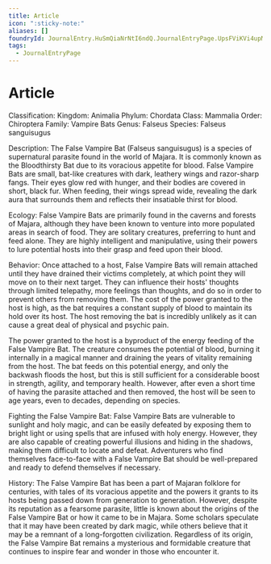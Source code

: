 ```yaml
---
title: Article
icon: ":sticky-note:"
aliases: []
foundryId: JournalEntry.HuSmQiaNrNtI6ndQ.JournalEntryPage.UpsFViKVi4upMsb4
tags:
  - JournalEntryPage
---
```


# Article

Classification: Kingdom: Animalia Phylum: Chordata Class: Mammalia Order: Chiroptera Family: Vampire Bats Genus: Falseus Species: Falseus sanguisugus

Description: The False Vampire Bat (Falseus sanguisugus) is a species of supernatural parasite found in the world of Majara. It is commonly known as the Bloodthirsty Bat due to its voracious appetite for blood. False Vampire Bats are small, bat-like creatures with dark, leathery wings and razor-sharp fangs. Their eyes glow red with hunger, and their bodies are covered in short, black fur. When feeding, their wings spread wide, revealing the dark aura that surrounds them and reflects their insatiable thirst for blood.

Ecology: False Vampire Bats are primarily found in the caverns and forests of Majara, although they have been known to venture into more populated areas in search of food. They are solitary creatures, preferring to hunt and feed alone. They are highly intelligent and manipulative, using their powers to lure potential hosts into their grasp and feed upon their blood.

Behavior: Once attached to a host, False Vampire Bats will remain attached until they have drained their victims completely, at which point they will move on to their next target. They can influence their hosts' thoughts through limited telepathy, more feelings than thoughts, and do so in order to prevent others from removing them. The cost of the power granted to the host is high, as the bat requires a constant supply of blood to maintain its hold over its host. The host removing the bat is incredibly unlikely as it can cause a great deal of physical and psychic pain.

The power granted to the host is a byproduct of the energy feeding of the False Vampire Bat. The creature consumes the potential of blood, burning it internally in a magical manner and draining the years of vitality remaining from the host. The bat feeds on this potential energy, and only the backwash floods the host, but this is still sufficient for a considerable boost in strength, agility, and temporary health. However, after even a short time of having the parasite attached and then removed, the host will be seen to age years, even to decades, depending on species.

Fighting the False Vampire Bat: False Vampire Bats are vulnerable to sunlight and holy magic, and can be easily defeated by exposing them to bright light or using spells that are infused with holy energy. However, they are also capable of creating powerful illusions and hiding in the shadows, making them difficult to locate and defeat. Adventurers who find themselves face-to-face with a False Vampire Bat should be well-prepared and ready to defend themselves if necessary.

History: The False Vampire Bat has been a part of Majaran folklore for centuries, with tales of its voracious appetite and the powers it grants to its hosts being passed down from generation to generation. However, despite its reputation as a fearsome parasite, little is known about the origins of the False Vampire Bat or how it came to be in Majara. Some scholars speculate that it may have been created by dark magic, while others believe that it may be a remnant of a long-forgotten civilization. Regardless of its origin, the False Vampire Bat remains a mysterious and formidable creature that continues to inspire fear and wonder in those who encounter it.